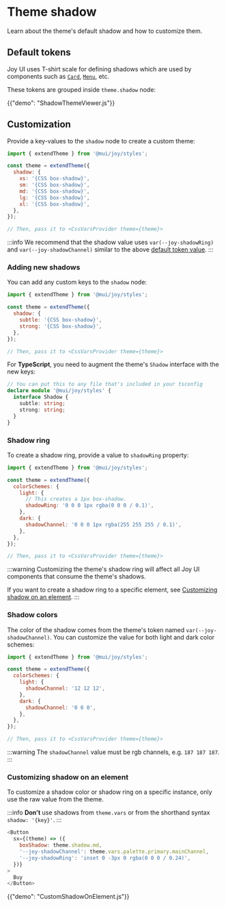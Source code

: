 # Theme shadow

<p class="description">Learn about the theme's default shadow and how to customize them.</p>

## Default tokens

Joy UI uses T-shirt scale for defining shadows which are used by components such as [`Card`](/joy-ui/react-card/), [`Menu`](/joy-ui/react-menu/), etc.

These tokens are grouped inside `theme.shadow` node:

{{"demo": "ShadowThemeViewer.js"}}

## Customization

Provide a key-values to the `shadow` node to create a custom theme:

```js
import { extendTheme } from '@mui/joy/styles';

const theme = extendTheme({
  shadow: {
    xs: '{CSS box-shadow}',
    sm: '{CSS box-shadow}',
    md: '{CSS box-shadow}',
    lg: '{CSS box-shadow}',
    xl: '{CSS box-shadow}',
  },
});

// Then, pass it to <CssVarsProvider theme={theme}>
```

:::info
We recommend that the shadow value uses `var(--joy-shadowRing)` and `var(--joy-shadowChannel)` similar to the above [default token value](#default-tokens).
:::

### Adding new shadows

You can add any custom keys to the `shadow` node:

```js
import { extendTheme } from '@mui/joy/styles';

const theme = extendTheme({
  shadow: {
    subtle: '{CSS box-shadow}',
    strong: '{CSS box-shadow}',
  },
});

// Then, pass it to <CssVarsProvider theme={theme}>
```

For **TypeScript**, you need to augment the theme's `Shadow` interface with the new keys:

```ts
// You can put this to any file that's included in your tsconfig
declare module '@mui/joy/styles' {
  interface Shadow {
    subtle: string;
    strong: string;
  }
}
```

### Shadow ring

To create a shadow ring, provide a value to `shadowRing` property:

```js
import { extendTheme } from '@mui/joy/styles';

const theme = extendTheme({
  colorSchemes: {
    light: {
      // This creates a 1px box-shadow.
      shadowRing: '0 0 0 1px rgba(0 0 0 / 0.1)',
    },
    dark: {
      shadowChannel: '0 0 0 1px rgba(255 255 255 / 0.1)',
    },
  },
});

// Then, pass it to <CssVarsProvider theme={theme}>
```

:::warning
Customizing the theme's shadow ring will affect all Joy UI components that consume the theme's shadows.

If you want to create a shadow ring to a specific element, see [Customizing shadow on an element](#customizing-shadow-on-an-element).
:::

### Shadow colors

The color of the shadow comes from the theme's token named `var(--joy-shadowChannel)`. You can customize the value for both light and dark color schemes:

```js
import { extendTheme } from '@mui/joy/styles';

const theme = extendTheme({
  colorSchemes: {
    light: {
      shadowChannel: '12 12 12',
    },
    dark: {
      shadowChannel: '0 0 0',
    },
  },
});

// Then, pass it to <CssVarsProvider theme={theme}>
```

:::warning
The `shadowChannel` value must be rgb channels, e.g. `187 187 187`.
:::

### Customizing shadow on an element

To customize a shadow color or shadow ring on a specific instance, only use the raw value from the theme.

:::info
**Don't** use shadows from `theme.vars` or from the shorthand syntax `shadow: '{key}'`.
:::

```js
<Button
  sx={(theme) => ({
    boxShadow: theme.shadow.md,
    '--joy-shadowChannel': theme.vars.palette.primary.mainChannel,
    '--joy-shadowRing': 'inset 0 -3px 0 rgba(0 0 0 / 0.24)',
  })}
>
  Buy
</Button>
```

{{"demo": "CustomShadowOnElement.js"}}
